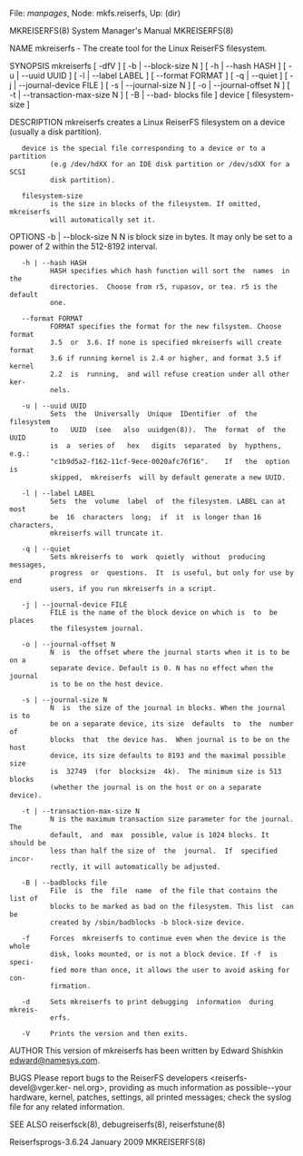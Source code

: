 File: *manpages*,  Node: mkfs.reiserfs,  Up: (dir)

MKREISERFS(8)               System Manager's Manual              MKREISERFS(8)



NAME
       mkreiserfs - The create tool for the Linux ReiserFS filesystem.

SYNOPSIS
       mkreiserfs [ -dfV ] [ -b | --block-size N ] [ -h | --hash HASH ] [ -u |
       --uuid UUID ] [ -l | --label LABEL ] [ --format FORMAT ] [ -q | --quiet
       ]  [  -j  |  --journal-device  FILE  ] [ -s | --journal-size N ] [ -o |
       --journal-offset N ] [ -t | --transaction-max-size N ] [  -B  |  --bad-
       blocks file ]  device [ filesystem-size ]

DESCRIPTION
       mkreiserfs  creates  a Linux ReiserFS filesystem on a device (usually a
       disk partition).

       device is the special file corresponding to a device or to a  partition
              (e.g /dev/hdXX for an IDE disk partition or /dev/sdXX for a SCSI
              disk partition).

       filesystem-size
              is the size in blocks of the filesystem. If omitted,  mkreiserfs
              will automatically set it.

OPTIONS
       -b | --block-size N
              N  is  block  size  in bytes. It may only be set to a power of 2
              within the 512-8192 interval.

       -h | --hash HASH
              HASH specifies which hash function will sort the  names  in  the
              directories.  Choose from r5, rupasov, or tea. r5 is the default
              one.

       --format FORMAT
              FORMAT specifies the format for the new filsystem. Choose format
              3.5  or  3.6. If none is specified mkreiserfs will create format
              3.6 if running kernel is 2.4 or higher, and format 3.5 if kernel
              2.2  is  running,  and will refuse creation under all other ker-
              nels.

       -u | --uuid UUID
              Sets  the  Universally  Unique  IDentifier  of  the   filesystem
              to   UUID  (see   also  uuidgen(8)).  The  format  of  the  UUID
              is  a  series of   hex   digits  separated  by  hypthens,  e.g.:
              "c1b9d5a2-f162-11cf-9ece-0020afc76f16".    If   the  option   is
              skipped,  mkreiserfs  will by default generate a new UUID.

       -l | --label LABEL
              Sets  the  volume  label  of  the filesystem. LABEL can at  most
              be  16  characters  long;  if  it  is longer than 16 characters,
              mkreiserfs will truncate it.

       -q | --quiet
              Sets mkreiserfs to  work  quietly  without  producing  messages,
              progress  or  questions.  It  is useful, but only for use by end
              users, if you run mkreiserfs in a script.

       -j | --journal-device FILE
              FILE is the name of the block device on which is  to  be  places
              the filesystem journal.

       -o | --journal-offset N
              N  is  the offset where the journal starts when it is to be on a
              separate device. Default is 0. N has no effect when the  journal
              is to be on the host device.

       -s | --journal-size N
              N  is  the size of the journal in blocks. When the journal is to
              be on a separate device, its size  defaults  to  the  number  of
              blocks  that  the device has.  When journal is to be on the host
              device, its size defaults to 8193 and the maximal possible  size
              is  32749  (for  blocksize  4k).  The minimum size is 513 blocks
              (whether the journal is on the host or on a separate device).

       -t | --transaction-max-size N
              N is the maximum transaction size parameter for the journal. The
              default,  and  max  possible, value is 1024 blocks. It should be
              less than half the size of  the  journal.  If  specified  incor-
              rectly, it will automatically be adjusted.

       -B | --badblocks file
              File  is  the  file  name  of the file that contains the list of
              blocks to be marked as bad on the filesystem. This list  can  be
              created by /sbin/badblocks -b block-size device.

       -f     Forces  mkreiserfs to continue even when the device is the whole
              disk, looks mounted, or is not a block device. If -f  is  speci-
              fied more than once, it allows the user to avoid asking for con-
              firmation.

       -d     Sets mkreiserfs to print debugging  information  during  mkreis-
              erfs.

       -V     Prints the version and then exits.


AUTHOR
       This  version  of  mkreiserfs  has  been  written  by  Edward  Shishkin
       <edward@namesys.com>.

BUGS
       Please report bugs to the ReiserFS developers <reiserfs-devel@vger.ker-
       nel.org>,  providing  as  much  information as possible--your hardware,
       kernel, patches, settings, all printed messages; check the syslog  file
       for any related information.

SEE ALSO
       reiserfsck(8), debugreiserfs(8), reiserfstune(8)



Reiserfsprogs-3.6.24             January 2009                    MKREISERFS(8)
